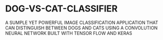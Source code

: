 # DOG-VS-CAT-CLASSIFIER
A SUMPLE YET POWERFUL IMAGE CLASSIFICATION APPLICATION THAT CAN DISTINGUISH BETWEEN DOGS AND  CATS USING A CONVOLUTION NEURAL NETWORK BUILT WITH TENSOR FLOW AND KERAS
